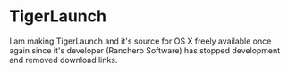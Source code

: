 # TigerLaunch
I am making TigerLaunch and it's source for OS X freely available once again since it's developer (Ranchero Software) has stopped development and removed download links.

